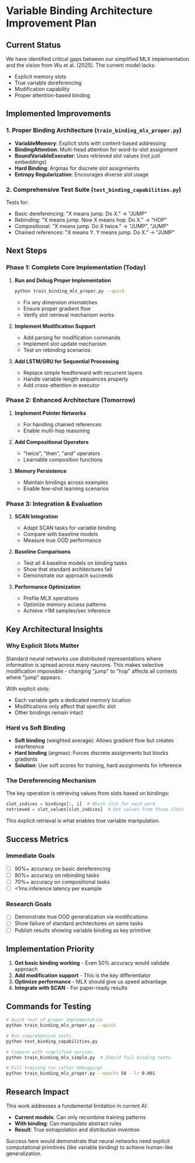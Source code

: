 # Variable Binding Architecture Improvement Plan

## Current Status

We have identified critical gaps between our simplified MLX implementation and the vision from Wu et al. (2025). The current model lacks:
- Explicit memory slots
- True variable dereferencing
- Modification capability
- Proper attention-based binding

## Implemented Improvements

### 1. Proper Binding Architecture (`train_binding_mlx_proper.py`)
- **VariableMemory**: Explicit slots with content-based addressing
- **BindingAttention**: Multi-head attention for word-to-slot assignment
- **BoundVariableExecutor**: Uses retrieved slot values (not just embeddings)
- **Hard Binding**: Argmax for discrete slot assignments
- **Entropy Regularization**: Encourages diverse slot usage

### 2. Comprehensive Test Suite (`test_binding_capabilities.py`)
Tests for:
- Basic dereferencing: "X means jump. Do X." → "JUMP"
- Rebinding: "X means jump. Now X means hop. Do X." → "HOP"  
- Compositional: "X means jump. Do X twice." → "JUMP", "JUMP"
- Chained references: "X means Y. Y means jump. Do X." → "JUMP"

## Next Steps

### Phase 1: Complete Core Implementation (Today)
1. **Run and Debug Proper Implementation**
   ```bash
   python train_binding_mlx_proper.py --quick
   ```
   - Fix any dimension mismatches
   - Ensure proper gradient flow
   - Verify slot retrieval mechanism works

2. **Implement Modification Support**
   - Add parsing for modification commands
   - Implement slot update mechanism
   - Test on rebinding scenarios

3. **Add LSTM/GRU for Sequential Processing**
   - Replace simple feedforward with recurrent layers
   - Handle variable-length sequences properly
   - Add cross-attention in executor

### Phase 2: Enhanced Architecture (Tomorrow)
1. **Implement Pointer Networks**
   - For handling chained references
   - Enable multi-hop reasoning

2. **Add Compositional Operators**
   - "twice", "then", "and" operators
   - Learnable composition functions

3. **Memory Persistence**
   - Maintain bindings across examples
   - Enable few-shot learning scenarios

### Phase 3: Integration & Evaluation
1. **SCAN Integration**
   - Adapt SCAN tasks for variable binding
   - Compare with baseline models
   - Measure true OOD performance

2. **Baseline Comparisons**
   - Test all 4 baseline models on binding tasks
   - Show that standard architectures fail
   - Demonstrate our approach succeeds

3. **Performance Optimization**
   - Profile MLX operations
   - Optimize memory access patterns
   - Achieve >1M samples/sec inference

## Key Architectural Insights

### Why Explicit Slots Matter
Standard neural networks use distributed representations where information is spread across many neurons. This makes selective modification impossible - changing "jump" to "hop" affects all contexts where "jump" appears.

With explicit slots:
- Each variable gets a dedicated memory location
- Modifications only affect that specific slot
- Other bindings remain intact

### Hard vs Soft Binding
- **Soft binding** (weighted average): Allows gradient flow but creates interference
- **Hard binding** (argmax): Forces discrete assignments but blocks gradients
- **Solution**: Use soft scores for training, hard assignments for inference

### The Dereferencing Mechanism
The key operation is retrieving values from slots based on bindings:
```python
slot_indices = bindings[:, i]  # Which slot for each word
retrieved = slot_values[slot_indices]  # Get values from those slots
```

This explicit retrieval is what enables true variable manipulation.

## Success Metrics

### Immediate Goals
- [ ] 90%+ accuracy on basic dereferencing
- [ ] 80%+ accuracy on rebinding tasks
- [ ] 70%+ accuracy on compositional tasks
- [ ] <1ms inference latency per example

### Research Goals
- [ ] Demonstrate true OOD generalization via modifications
- [ ] Show failure of standard architectures on same tasks
- [ ] Publish results showing variable binding as key primitive

## Implementation Priority

1. **Get basic binding working** - Even 50% accuracy would validate approach
2. **Add modification support** - This is the key differentiator
3. **Optimize performance** - MLX should give us speed advantage
4. **Integrate with SCAN** - For paper-ready results

## Commands for Testing

```bash
# Quick test of proper implementation
python train_binding_mlx_proper.py --quick

# Run comprehensive tests
python test_binding_capabilities.py

# Compare with simplified version
python train_binding_mlx_simple.py  # Should fail binding tests

# Full training run (after debugging)
python train_binding_mlx_proper.py --epochs 50 --lr 0.001
```

## Research Impact

This work addresses a fundamental limitation in current AI:
- **Current models**: Can only recombine training patterns
- **With binding**: Can manipulate abstract rules
- **Result**: True extrapolation and distribution invention

Success here would demonstrate that neural networks need explicit computational primitives (like variable binding) to achieve human-like generalization.